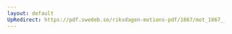```yaml
---
layout: default
UpRedirect: https://pdf.swedeb.se/riksdagen-motions-pdf/1867/mot_1867__ak__00189/mot_1867__ak__00189_001.pdf
---
```

